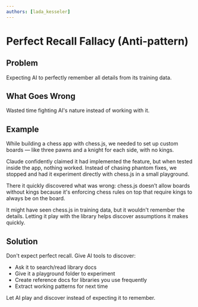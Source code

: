 ```yaml
---
authors: [lada_kesseler]
---
```


# Perfect Recall Fallacy (Anti-pattern)

## Problem
Expecting AI to perfectly remember all details from its training data.

## What Goes Wrong
Wasted time fighting AI's nature instead of working with it.

## Example
While building a chess app with chess.js, we needed to set up custom boards — like three pawns and a knight for each side, with no kings.

Claude confidently claimed it had implemented the feature, but when tested inside the app, nothing worked. Instead of chasing phantom fixes, we stopped and had it experiment directly with chess.js in a small playground. 

There it quickly discovered what was wrong: chess.js doesn’t allow boards without kings because it's enforcing chess rules on top that require kings to always be on the board. 

It might have seen chess.js in training data, but it wouldn't remember the details. Letting it play with the library helps discover assumptions it makes quickly. 

## Solution
Don't expect perfect recall. Give AI tools to discover:
- Ask it to search/read library docs
- Give it a playground folder to experiment
- Create reference docs for libraries you use frequently
- Extract working patterns for next time

Let AI play and discover instead of expecting it to remember.